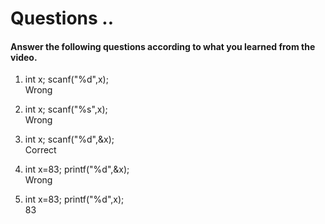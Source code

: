 # Questions ..

#### Answer the following questions according to what you learned from the video.

1. int x; scanf("%d",x);  
   Wrong

2. int x; scanf("%s",x);  
   Wrong

3. int x; scanf("%d",&x);  
   Correct

4. int x=83; printf("%d",&x);  
   Wrong

5. int x=83; printf("%d",x);  
   83
